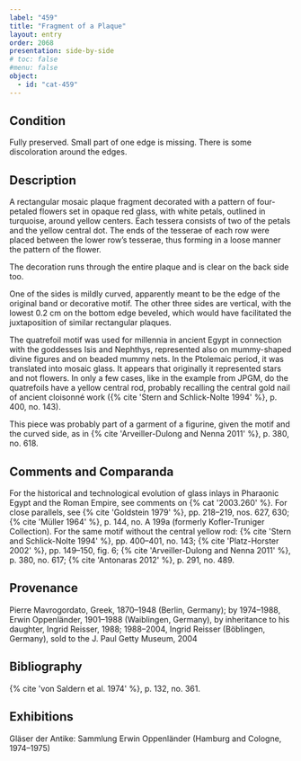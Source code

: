 ```yaml
---
label: "459"
title: "Fragment of a Plaque"
layout: entry
order: 2068
presentation: side-by-side
# toc: false
#menu: false 
object:
  - id: "cat-459"
---
```


## Condition

Fully preserved. Small part of one edge is missing. There is some discoloration around the edges.

## Description

A rectangular mosaic plaque fragment decorated with a pattern of four-petaled flowers set in opaque red glass, with white petals, outlined in turquoise, around yellow centers. Each tessera consists of two of the petals and the yellow central dot. The ends of the tesserae of each row were placed between the lower row’s tesserae, thus forming in a loose manner the pattern of the flower.

The decoration runs through the entire plaque and is clear on the back side too.

One of the sides is mildly curved, apparently meant to be the edge of the original band or decorative motif. The other three sides are vertical, with the lowest 0.2 cm on the bottom edge beveled, which would have facilitated the juxtaposition of similar rectangular plaques.

The quatrefoil motif was used for millennia in ancient Egypt in connection with the goddesses Isis and Nephthys, represented also on mummy-shaped divine figures and on beaded mummy nets. In the Ptolemaic period, it was translated into mosaic glass. It appears that originally it represented stars and not flowers. In only a few cases, like in the example from JPGM, do the quatrefoils have a yellow central rod, probably recalling the central gold nail of ancient cloisonné work ({% cite 'Stern and Schlick-Nolte 1994' %}, p. 400, no. 143).

This piece was probably part of a garment of a figurine, given the motif and the curved side, as in {% cite 'Arveiller-Dulong and Nenna 2011' %}, p. 380, no. 618.

## Comments and Comparanda

For the historical and technological evolution of glass inlays in Pharaonic Egypt and the Roman Empire, see comments on {% cat '2003.260' %}. For close parallels, see {% cite 'Goldstein 1979' %}, pp. 218–219, nos. 627, 630; {% cite 'Müller 1964' %}, p. 144, no. A 199a (formerly Kofler-Truniger Collection). For the same motif without the central yellow rod: {% cite 'Stern and Schlick-Nolte 1994' %}, pp. 400–401, no. 143; {% cite 'Platz-Horster 2002' %}, pp. 149–150, fig. 6; {% cite 'Arveiller-Dulong and Nenna 2011' %}, p. 380, no. 617; {% cite 'Antonaras 2012' %}, p. 291, no. 489.

## Provenance

Pierre Mavrogordato, Greek, 1870–1948 (Berlin, Germany); by 1974–1988, Erwin Oppenländer, 1901–1988 (Waiblingen, Germany), by inheritance to his daughter, Ingrid Reisser, 1988; 1988–2004, Ingrid Reisser (Böblingen, Germany), sold to the J. Paul Getty Museum, 2004

## Bibliography

{% cite 'von Saldern et al. 1974' %}, p. 132, no. 361.

## Exhibitions

Gläser der Antike: Sammlung Erwin Oppenländer (Hamburg and Cologne, 1974–1975)